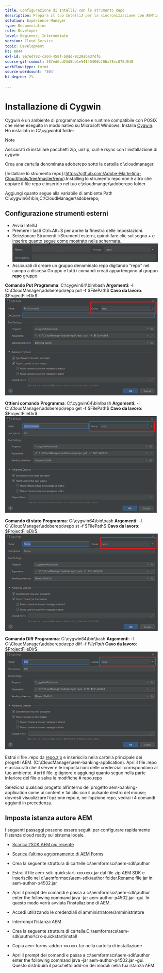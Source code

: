 ```yaml
---
title: Configurazione di IntelliJ con lo strumento Repo
description: Prepara il tuo IntelliJ per la sincronizzazione con AEM'istanza cloud ready
solution: Experience Manager
type: Documentation
role: Developer
level: Beginner, Intermediate
version: Cloud Service
topic: Development
kt: 8844
exl-id: 9a7ed792-ca0d-458f-b8dd-9129aba37df6
source-git-commit: 307ed6cd25d5be1e54145406b206a78ec878d548
workflow-type: tm+mt
source-wordcount: '504'
ht-degree: 2%

---
```


# Installazione di Cygwin


Cygwin è un ambiente di programmazione e runtime compatibile con POSIX che viene eseguito in modo nativo su Microsoft Windows.
Installa [Cygwin](https://www.cygwin.com/). Ho installato in C:\cygwin64 folder
>[!NOTE]
> Assicurati di installare pacchetti zip, unzip, curl e rsync con l&#39;installazione di cygwin

Crea una cartella denominata adoberepo sotto la cartella c:\cloudmanager.

[Installare lo strumento repo].(https://github.com/Adobe-Marketing-Cloud/tools/tree/master/repo).Installing lo strumento repo non è altro che copiare il file repo e inserirlo nel tuo c:\cloudmanger\adoberepo folder.

Aggiungi quanto segue alla variabile di ambiente Path C:\cygwin64\bin;C:\CloudManager\adoberepo;

## Configurazione strumenti esterni

* Avvia IntelliJ
* Premere i tasti Ctrl+Alt+S per aprire la finestra delle impostazioni.
* Selezionare Strumenti->Strumenti esterni, quindi fare clic sul segno + e inserire quanto segue come mostrato nella schermata.
   ![rep](assets/repo.png)
* Assicurati di creare un gruppo denominato repo digitando &quot;repo&quot; nel campo a discesa Gruppo e tutti i comandi creati appartengono al gruppo **repo** gruppo


**Comando Put**
**Programma**: C:\cygwin64\bin\bash
**Argomenti**: -l C:\CloudManager\adoberepo\repo put -f \$FilePath\$
**Cavo da lavoro**: \$ProjectFileDir\$
![comando](assets/put-command.png)

**Ottieni comando**
**Programma**: C:\cygwin64\bin\bash
**Argomenti**: -l C:\CloudManager\adoberepo\repo get -f \$FilePath\$
**Cavo da lavoro**: \$ProjectFileDir\$
![get-command](assets/get-command.png)

**Comando di stato**
**Programma**: C:\cygwin64\bin\bash
**Argomenti**: -l C:\CloudManager\adoberepo\repo st -f \$FilePath\$
**Cavo da lavoro**: \$ProjectFileDir\$
![status-comando](assets/status-command.png)

**Comando Diff**
**Programma**: C:\cygwin64\bin\bash
**Argomenti**: -l C:\CloudManager\adoberepo\repo diff -f $FilePath$
**Cavo da lavoro**: \$ProjectFileDir\$
![diff-command](assets/diff-command.png)

Estrai il file .repo da [repo.zip](assets/repo.zip) e inseriscilo nella cartella principale dei progetti AEM. (C:\CloudManager\aem-banking-application). Apri il file .repo e assicurati che il server e le impostazioni delle credenziali corrispondano al tuo ambiente.
Apri il file .gitignore e aggiungi quanto segue nella parte inferiore del file e salva le modifiche \# repo.repo

Seleziona qualsiasi progetto all’interno del progetto aem-banking-application come ui.content e fai clic con il pulsante destro del mouse; dovresti visualizzare l’opzione repo e, nell’opzione repo, vedrai i 4 comandi aggiunti in precedenza.

## Imposta istanza autore AEM

I seguenti passaggi possono essere seguiti per configurare rapidamente l&#39;istanza cloud ready sul sistema locale.
* [Scarica l&#39;SDK AEM più recente](https://experience.adobe.com/#/downloads/content/software-distribution/it/aemcloud.html)

* [Scarica l’ultimo aggiornamento di AEM Forms](https://experience.adobe.com/#/downloads/content/software-distribution/en/aemcloud.html)

* Crea la seguente struttura di cartelle c:\aemformscs\aem-sdk\author

* Estrai il file aem-sdk-quickstart-xxxxxxx.jar dal file zip AEM SDK e inseriscilo nel c:\aemformscs\aem-sdk\author folder.Rename file jar in aem-author-p4502.jar

* Apri il prompt dei comandi e passa a c:\aemformscs\aem-sdk\author enter the following command java -jar aem-author-p4502.jar -gui. In questo modo verrà avviata l&#39;installazione di AEM.
* Accedi utilizzando le credenziali di amministratore/amministratore
* Interrompi l&#39;istanza AEM
* Crea la seguente struttura di cartelle.C:\aemformscs\aem-sdk\author\crx-quickstart\install
* Copia aem-forms-addon-xxxxxx.far nella cartella di installazione
* Apri il prompt dei comandi e passa a c:\aemformscs\aem-sdk\author enter the following command java -jar aem-author-p4502.jar -gui. Questo distribuirà il pacchetto add-on dei moduli nella tua istanza AEM.

